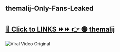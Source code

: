 
 ## themalij-Only-Fans-Leaked

# <h2><a href="https://clipsfans.com/themalij&ref=git">🔗 Click to LINKS ⏩⏩ 👉 🟢 themalij </a></h2>

<a href="https://clipsfans.com/themalij&ref=git" rel="nofollow" data-target="animated-image.originalLink"><img src="https://i.ibb.co.com/xMMVF88/686577567.gif" alt="Viral Video Original" style="max-width: 100%; display: inline-block;" data-target="animated-image.originalImage"></a>
